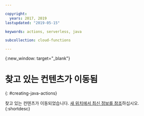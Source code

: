 ```yaml
---

copyright:
  years: 2017, 2019
lastupdated: "2019-05-15"

keywords: actions, serverless, java

subcollection: cloud-functions

---
```


{:new_window: target="_blank"}
# 찾고 있는 컨텐츠가 이동됨
{: #creating-java-actions}

찾고 있는 컨텐츠가 이동되었습니다. [새 위치에서 최신 정보를 참조](/docs/openwhisk?topic=cloud-functions-prep#prep_java)하십시오.
{:shortdesc}
